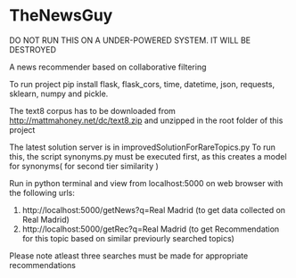 # TheNewsGuy

DO NOT RUN THIS ON A UNDER-POWERED SYSTEM. IT WILL BE DESTROYED

A news recommender based on collaborative filtering

To run project pip install flask, flask_cors, time, datetime, json, requests, sklearn, numpy and pickle.

The text8 corpus has to be downloaded from http://mattmahoney.net/dc/text8.zip and unzipped in the root folder of this project

The latest solution server is in improvedSolutionForRareTopics.py
To run this, the script synonyms.py must be executed first, as this creates a model for synonyms( for second tier similarity )

Run in python terminal and view from localhost:5000 on web browser with the following urls:
1.  http://localhost:5000/getNews?q=Real Madrid (to get data collected on Real Madrid)
2.  http://localhost:5000/getRec?q=Real Madrid (to get Recommendation for this topic based on similar previourly searched topics)

Please note atleast three searches must be made for appropriate recommendations
